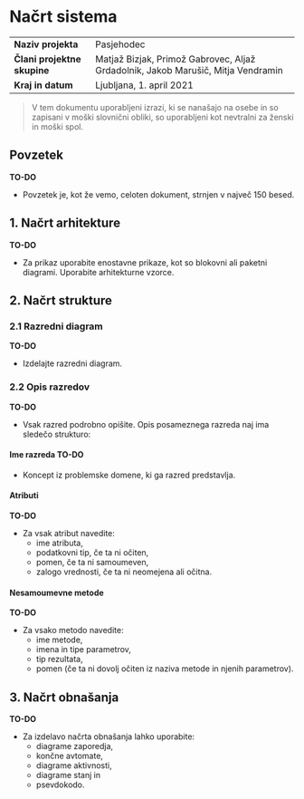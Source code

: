 # Načrt sistema

|                             |                                                         |
| :-------------------------- | :------------------------------------------------------ |
| **Naziv projekta**          | Pasjehodec                                              |
| **Člani projektne skupine** | Matjaž Bizjak, Primož Gabrovec, Aljaž Grdadolnik, Jakob Marušič, Mitja Vendramin |
| **Kraj in datum**           | Ljubljana, 1. april 2021                                |

> V tem dokumentu uporabljeni izrazi, ki se nanašajo na osebe in so zapisani v moški slovnični obliki, so uporabljeni kot nevtralni za ženski in moški spol.

## Povzetek

**TO-DO**

- Povzetek je, kot že vemo, celoten dokument, strnjen v največ 150 besed.

## 1. Načrt arhitekture

**TO-DO**

- Za prikaz uporabite enostavne prikaze, kot so blokovni ali paketni diagrami. Uporabite arhitekturne vzorce.

## 2. Načrt strukture

### 2.1 Razredni diagram

**TO-DO**

- Izdelajte razredni diagram.

### 2.2 Opis razredov

**TO-DO**

- Vsak razred podrobno opišite. Opis posameznega razreda naj ima sledečo strukturo:

#### Ime razreda **TO-DO**

- Koncept iz problemske domene, ki ga razred predstavlja.

#### Atributi

**TO-DO**

- Za vsak atribut navedite:
  - ime atributa,
  - podatkovni tip, če ta ni očiten,
  - pomen, če ta ni samoumeven,
  - zalogo vrednosti, če ta ni neomejena ali očitna.

#### Nesamoumevne metode

**TO-DO**

- Za vsako metodo navedite:
  - ime metode,
  - imena in tipe parametrov,
  - tip rezultata,
  - pomen (če ta ni dovolj očiten iz naziva metode in njenih parametrov).

## 3. Načrt obnašanja

**TO-DO**

- Za izdelavo načrta obnašanja lahko uporabite:
  - diagrame zaporedja,
  - končne avtomate,
  - diagrame aktivnosti,
  - diagrame stanj in
  - psevdokodo.
